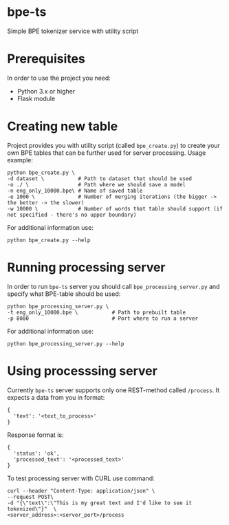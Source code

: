 # bpe-ts
Simple BPE tokenizer service with utility script

# Prerequisites
In order to use the project you need:
 - Python 3.x or higher
 - Flask module

# Creating new table
Project provides you with utility script (called `bpe_create.py`) to create your own BPE tables that can be further used for server processing. Usage example:
```shell
python bpe_create.py \
-d dataset \           # Path to dataset that should be used
-o ./ \                # Path where we should save a model
-n eng_only_10000.bpe\ # Name of saved table
-e 1000 \              # Number of merging iterations (the bigger -> the better -> the slower)
-w 10000 \             # Number of words that table should support (if not specified - there's no upper boundary)
```

For additional information use:
```shell
python bpe_create.py --help
```

# Running processing server
In order to run `bpe-ts` server you should call `bpe_processing_server.py` and specify what BPE-table should be used:
```shell
python bpe_processing_server.py \
-t eng_only_10000.bpe \           # Path to prebuilt table
-p 8080                           # Port where to run a server
```

For additional information use:
```shell
python bpe_processing_server.py --help
```

# Using processsing server
Currently `bpe-ts` server supports only one REST-method called `/process`. It expects a data from you in format:
```
{
  'text': '<text_to_process>'
}
```

Response format is:
```
{
  'status': 'ok',
  'processed_text': '<processed_text>'
}
```

To test processing server with CURL use command:
```shell
curl --header "Content-Type: application/json" \
--request POST\
-d "{\"text\":\"This is my great text and I'd like to see it tokenized\"}"  \
<server_address>:<server_port>/process
```
